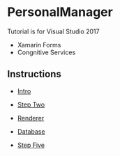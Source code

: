 # PersonalManager


Tutorial is for Visual Studio 2017


* Xamarin Forms
* Congnitive Services


## Instructions

* [Intro](https://github.com/madrvojt/PersonalManager/blob/master/Instructions/Step1-intro+layouts.md)

* [Step Two](https://github.com/madrvojt/PersonalManager/blob/master/Instructions/Step2-pages+navigations.md)

* [Renderer](https://github.com/madrvojt/PersonalManager/blob/master/Instructions/Step3-lists.md)

* [Database](https://github.com/madrvojt/PersonalManager/blob/master/Instructions/Step4-database.md)

* [Step Five](https://github.com/madrvojt/PersonalManager/blob/master/Instructions/Step4-congnitiveservices.md)

